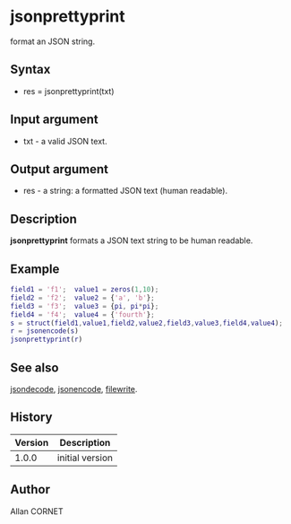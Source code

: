 # jsonprettyprint

format an JSON string.

## Syntax

- res = jsonprettyprint(txt)

## Input argument

- txt - a valid JSON text.

## Output argument

- res - a string: a formatted JSON text (human readable).

## Description

  <p><b>jsonprettyprint</b> formats a JSON text string to be human readable.</p>

## Example

```matlab
field1 = 'f1';  value1 = zeros(1,10);
field2 = 'f2';  value2 = {'a', 'b'};
field3 = 'f3';  value3 = {pi, pi*pi};
field4 = 'f4';  value4 = {'fourth'};
s = struct(field1,value1,field2,value2,field3,value3,field4,value4);
r = jsonencode(s)
jsonprettyprint(r)
```

## See also

[jsondecode](jsondecode.md), [jsonencode](jsonencode.md), [filewrite](../stream_manager/filewrite.md).

## History

| Version | Description     |
| ------- | --------------- |
| 1.0.0   | initial version |

## Author

Allan CORNET
